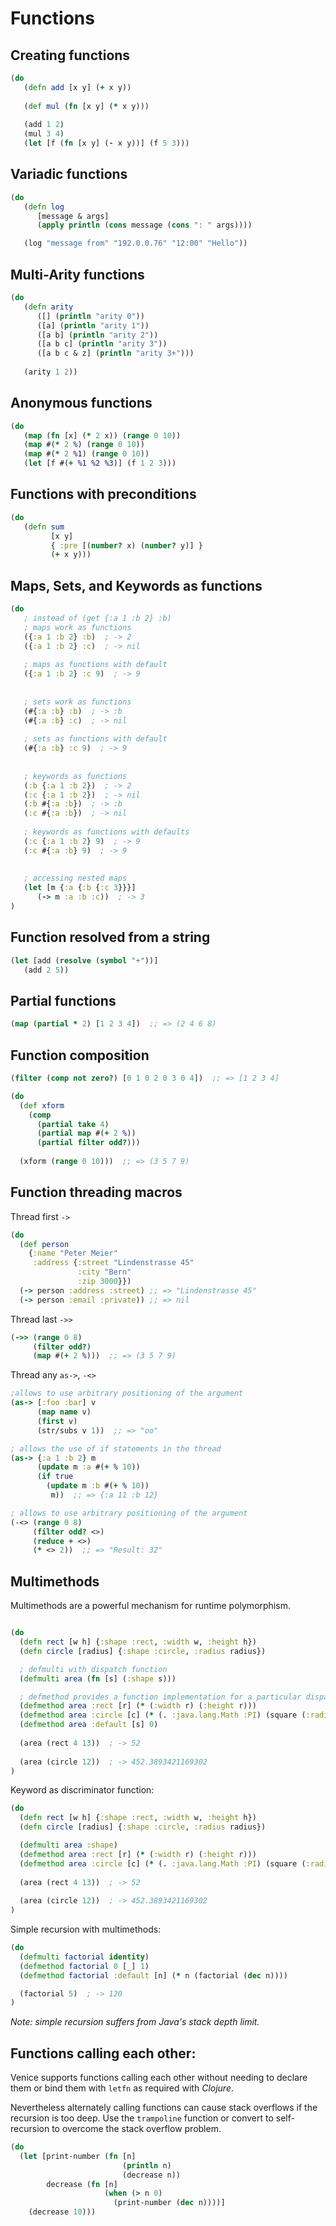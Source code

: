 # Functions

## Creating functions

```clojure
(do
   (defn add [x y] (+ x y))
   
   (def mul (fn [x y] (* x y)))
   
   (add 1 2)
   (mul 3 4)
   (let [f (fn [x y] (- x y))] (f 5 3)))
```

## Variadic functions

```clojure
(do
   (defn log
      [message & args]
      (apply println (cons message (cons ": " args))))

   (log "message from" "192.0.0.76" "12:00" "Hello"))
```

## Multi-Arity functions

```clojure
(do
   (defn arity
      ([] (println "arity 0"))
      ([a] (println "arity 1"))
      ([a b] (println "arity 2"))
      ([a b c] (println "arity 3"))
      ([a b c & z] (println "arity 3+")))
      
   (arity 1 2))
```

## Anonymous functions

```clojure
(do
   (map (fn [x] (* 2 x)) (range 0 10))   
   (map #(* 2 %) (range 0 10)) 
   (map #(* 2 %1) (range 0 10))  
   (let [f #(+ %1 %2 %3)] (f 1 2 3)))
```

## Functions with preconditions

```clojure
(do
   (defn sum 
         [x y] 
         { :pre [(number? x) (number? y)] } 
         (+ x y)))
```

## Maps, Sets, and Keywords as functions

```clojure
(do
   ; instead of (get {:a 1 :b 2} :b)
   ; maps work as functions
   ({:a 1 :b 2} :b)  ; -> 2
   ({:a 1 :b 2} :c)  ; -> nil
   
   ; maps as functions with default
   ({:a 1 :b 2} :c 9)  ; -> 9
   
   
   ; sets work as functions
   (#{:a :b} :b)  ; -> :b
   (#{:a :b} :c)  ; -> nil
   
   ; sets as functions with default
   (#{:a :b} :c 9)  ; -> 9
 
 
   ; keywords as functions
   (:b {:a 1 :b 2})  ; -> 2
   (:c {:a 1 :b 2})  ; -> nil
   (:b #{:a :b})  ; -> :b
   (:c #{:a :b})  ; -> nil
 
   ; keywords as functions with defaults
   (:c {:a 1 :b 2} 9)  ; -> 9
   (:c #{:a :b} 9)  ; -> 9
 
    
   ; accessing nested maps
   (let [m {:a {:b {:c 3}}}]
      (-> m :a :b :c))  ; -> 3
)
```

## Function resolved from a string

```clojure
(let [add (resolve (symbol "+"))]
   (add 2 5))
```

## Partial functions

```clojure
(map (partial * 2) [1 2 3 4])  ;; => (2 4 6 8)
```

## Function composition

```clojure
(filter (comp not zero?) [0 1 0 2 0 3 0 4])  ;; => [1 2 3 4]
```

```clojure
(do
  (def xform
    (comp 
      (partial take 4)
      (partial map #(+ 2 %))
      (partial filter odd?)))
    
  (xform (range 0 10)))  ;; => (3 5 7 9)
```

## Function threading macros

Thread first `->`

```clojure
(do
  (def person
    {:name "Peter Meier"
     :address {:street "Lindenstrasse 45"
               :city "Bern" 
               :zip 3000}})
  (-> person :address :street) ;; => "Lindenstrasse 45"
  (-> person :email :private)) ;; => nil
```

Thread last `->>`

```clojure
(->> (range 0 8)
     (filter odd?)
     (map #(+ 2 %)))  ;; => (3 5 7 9)
```

Thread any `as->`, `-<>`

```clojure
;allows to use arbitrary positioning of the argument
(as-> [:foo :bar] v
      (map name v)
      (first v)
      (str/subs v 1))  ;; => "oo"
```

```clojure
; allows the use of if statements in the thread
(as-> {:a 1 :b 2} m
      (update m :a #(+ % 10))
      (if true
        (update m :b #(+ % 10))
         m))  ;; => {:a 11 :b 12}
```

```clojure
; allows to use arbitrary positioning of the argument
(-<> (range 0 8)
     (filter odd? <>)
     (reduce + <>)
     (* <> 2))  ;; => "Result: 32"
```

## Multimethods

Multimethods are a powerful mechanism for runtime polymorphism.

```clojure

(do
  (defn rect [w h] {:shape :rect, :width w, :height h})
  (defn circle [radius] {:shape :circle, :radius radius})

  ; defmulti with dispatch function 
  (defmulti area (fn [s] (:shape s)))

  ; defmethod provides a function implementation for a particular dispatch value 
  (defmethod area :rect [r] (* (:width r) (:height r)))
  (defmethod area :circle [c] (* (. :java.lang.Math :PI) (square (:radius c))))
  (defmethod area :default [s] 0) 
 
  (area (rect 4 13))  ; -> 52
  
  (area (circle 12))  ; -> 452.3893421169302
)
```

Keyword as discriminator function:

```clojure
(do
  (defn rect [w h] {:shape :rect, :width w, :height h})
  (defn circle [radius] {:shape :circle, :radius radius})

  (defmulti area :shape)
  (defmethod area :rect [r] (* (:width r) (:height r)))
  (defmethod area :circle [c] (* (. :java.lang.Math :PI) (square (:radius c))))
    
  (area (rect 4 13))  ; -> 52
  
  (area (circle 12))  ; -> 452.3893421169302
)
```

Simple recursion with multimethods:

```clojure
(do
  (defmulti factorial identity)
  (defmethod factorial 0 [_] 1)
  (defmethod factorial :default [n] (* n (factorial (dec n))))

  (factorial 5)  ; -> 120
)
```

_Note: simple recursion suffers from Java's stack depth limit._


## Functions calling each other:

Venice supports functions calling each other without needing to declare them 
or bind them with `letfn` as required with _Clojure_.

Nevertheless alternately calling functions can cause stack overflows if the 
recursion is too deep. Use the `trampoline` function or convert to self-recursion
to overcome the stack overflow problem.

```clojure
(do
  (let [print-number (fn [n]
                         (println n)
                         (decrease n))
        decrease (fn [n]
                     (when (> n 0)
                       (print-number (dec n))))]
    (decrease 10)))
```

